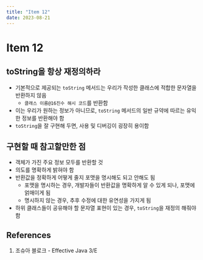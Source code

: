 ```yaml
---
title: "Item 12"
date: 2023-08-21
---
```


# Item 12

## toString을 항상 재정의하라

- 기본적으로 제공되는 `toString` 메서드는 우리가 작성한 클래스에 적합한 문자열을 반환하지 않음
  - `클래스 이름@16진수 해시 코드`를 반환함
- 이는 우리가 원하는 정보가 아니므로, `toString` 메서드의 일반 규약에 따르는 유익한 정보를 반환해야 함
- `toString`을 잘 구현해 두면, 사용 및 디버깅이 굉장히 용이함

## 구현할 때 참고할만한 점

- 객체가 가진 주요 정보 모두를 반환할 것
- 의도를 명확하게 밝혀야 함
- 반환값을 정확하게 어떻게 줄지 포맷을 명시해도 되고 안해도 됨
  - 포맷을 명시하는 경우, 개발자들이 반환값을 명확하게 알 수 있게 되나, 포맷에 얽매이게 됨
  - 명시하지 않는 경우, 추후 수정에 대한 유연성을 가지게 됨
- 하위 클래스들이 공유해야 할 문자열 표현이 있는 경우, `toString`을 재정의 해줘야 함

## References

1. 조슈아 블로크 - Effective Java 3/E
